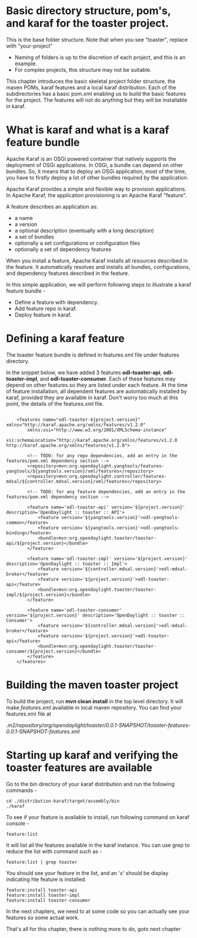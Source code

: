 # Basic directory structure, pom's, and karaf for the toaster project.

This is the base folder structure. Note that when you see "toaster", replace with "your-project"

- Naming of folders is up to the discretion of each project, and this is an example.
- For complex projects, this structure may not be suitable.

This chapter introduces the basic skeletal project folder structure, the maven POMs, karaf features and a local
karaf distribution.  Each of the subdirectories has a basic pom.xml enabling us to build the basic features for
the project.  The features will not do anything but they will be installable in karaf.

# What is karaf and what is a karaf feature bundle

Apache Karaf is an OSGi powered container that natively supports the deployment of OSGi applications.
In OSGi, a bundle can depend on other bundles. So, it means that to deploy an OSGi application, most of the time,
you have to firstly deploy a lot of other bundles required by the application. 

Apache Karaf provides a simple and flexible way to provision applications. In Apache Karaf, the application
provisioning is an Apache Karaf "feature".

A feature describes an application as:

* a name
* a version
* a optional description (eventually with a long description)
* a set of bundles
* optionally a set configurations or configuration files
* optionally a set of dependency features

When you install a feature, Apache Karaf installs all resources described in the feature. It
automatically resolves and installs all bundles, configurations, and dependency features described in the feature.

In this simple application, we will perform following steps to illustrate a karaf feature bundle - 

* Define a feature with dependency.
* Add feature repo in karaf.
* Deploy feature in karaf.

# Defining a karaf feature

The toaster feature bundle is defined in features.xml file under features directory.

In the snippet below, we have added 3 features __odl-toaster-api__, __odl-toaster-impl__, and __odl-toaster-consumer__.
Each of these features may depend on other features so they are listed under each feature. At the time of feature
installation, all dependent features are automatically installed by karaf, provided they are available in karaf.
Don't worry too much at this point, the details of the features.xml file.  

```

    <features name="odl-toaster-${project.version}" xmlns="http://karaf.apache.org/xmlns/features/v1.2.0"
        xmlns:xsi="http://www.w3.org/2001/XMLSchema-instance"
        xsi:schemaLocation="http://karaf.apache.org/xmlns/features/v1.2.0 http://karaf.apache.org/xmlns/features/v1.2.0">

        <!-- TODO: for any repo dependencies, add an entry in the features/pom.xml dependency section -->
        <repository>mvn:org.opendaylight.yangtools/features-yangtools/${yangtools.version}/xml/features</repository>
        <repository>mvn:org.opendaylight.controller/features-mdsal/${controller.mdsal.version}/xml/features</repository>

        <!-- TODO: for any feature dependencies, add an entry in the features/pom.xml dependency section -->
    
        <feature name='odl-toaster-api' version='${project.version}' description='OpenDaylight :: toaster :: API'>
            <feature version='${yangtools.version}'>odl-yangtools-common</feature>
            <feature version='${yangtools.version}'>odl-yangtools-binding</feature>
            <bundle>mvn:org.opendaylight.toaster/toaster-api/${project.version}</bundle>
        </feature>

        <feature name='odl-toaster-impl' version='${project.version}' description='OpenDaylight :: toaster :: Impl'>
            <feature version='${controller.mdsal.version}'>odl-mdsal-broker</feature>
            <feature version='${project.version}'>odl-toaster-api</feature>
            <bundle>mvn:org.opendaylight.toaster/toaster-impl/${project.version}</bundle>
        </feature>

        <feature name='odl-toaster-consumer' version='${project.version}' description='OpenDaylight :: toaster :: Consumer'>
            <feature version='${controller.mdsal.version}'>odl-mdsal-broker</feature>
            <feature version='${project.version}'>odl-toaster-api</feature>
            <bundle>mvn:org.opendaylight.toaster/toaster-consumer/${project.version}</bundle>
        </feature>
    </features>

```

# Building the maven toaster project

To build the project, run __mvn clean install__ in the top level directory.
It will make _features.xml_ available in local maven repository. You can find your features.xml file at

 _.m2/repository/org/opendaylight/toaster/0.0.1-SNAPSHOT/toaster-features-0.0.1-SNAPSHOT-features.xml_
 
# Starting up karaf and verifying the toaster features are available

Go to the bin directory of your karaf distribution and run the following commands - 

	cd ./distribution-karaf/target/assembly/bin
	./karaf

To see if your feature is available to install, run following command on karaf console - 

	feature:list
	
It will list all the features available in the karaf instance. You can use grep to reduce the list with command such as - 

	feature:list | grep toaster

You should see your feature in the list, and an 'x' should be display indicating hte feature is installed.

	feature:install toaster-api
	feature:install toaster-impl
	feature:install toaster-consumer
	
In the next chapters, we need to at some code so you can actually see your features so some actual work.

That's all for this chapter, there is nothing more to do, goto next chapter

